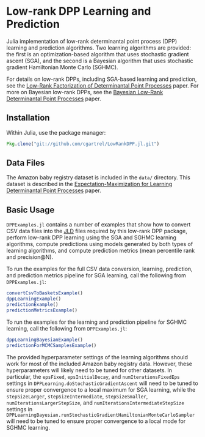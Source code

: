 # Low-rank DPP Learning and Prediction
Julia implementation of low-rank determinantal point process (DPP) learning and
prediction algorithms.  Two learning algorithms are provided: the first is an
optimization-based algorithm that uses stochastic gradient ascent (SGA), and the
second is a Bayesian algorithm that uses stochastic gradient Hamiltonian Monte
Carlo (SGHMC).

For details on low-rank DPPs, including SGA-based learning and prediction, see
the [Low-Rank Factorization of Determinantal Point
Processes](http://ulrichpaquet.com/Papers/LowRankDPP2017.pdf) paper.  For more
on Bayesian low-rank DPPs, see the [Bayesian Low-Rank Determinantal Point
Processes](http://ulrichpaquet.com/Papers/RecSys-2016-DPP.pdf) paper.

## Installation
Within Julia, use the package manager:
```Julia
Pkg.clone("git://github.com/cgartrel/LowRankDPP.jl.git")
```
## Data Files
The Amazon baby registry dataset is included in the `data/` directory.  This
dataset is described in the [Expectation-Maximization for Learning Determinantal
Point Processes](https://arxiv.org/abs/1411.1088) paper.

## Basic Usage
`DPPExamples.jl` contains a number of examples that show how to convert CSV data
files into the [JLD](https://github.com/JuliaIO/JLD.jl) files required by this
low-rank DPP package, perform low-rank DPP learning using the SGA and SGHMC
learning algorithms, compute predictions using models generated by both types of
learning algorithms, and compute prediction metrics (mean percentile rank and
precision@N).

To run the examples for the full CSV data conversion, learning, prediction, and
prediction metrics pipeline for SGA learning, call the following from
`DPPExamples.jl`:
```Julia
convertCsvToBasketsExample()
dppLearningExample()
predictionExample()
predictionMetricsExample()
```

To run the examples for the learning and prediction pipeline for SGHMC learning,
call the following from `DPPExamples.jl`:
```Julia
dppLearningBayesianExample()
predictionForMCMCSamplesExample()
```

The provided hyperparameter settings of the learning algorithms should work for
most of the included Amazon baby registry data.  However, these hyperparameters
will likely need to be tuned for other datasets.  In particular, the `epsFixed`,
`epsInitialDecay`, and `numIterationsFixedEps` settings in
`DPPLearning.doStochasticGradientAscent` will need to be tuned to ensure proper
convergence to a local maximum for SGA learning, while the `stepSizeLarger`,
`stepSizeIntermediate`, `stepSizeSmaller`, `numIterationsLargerStepSize`, and
`numIterationsIntermediateStepSize` settings in
`DPPLearningBayesian.runStochasticGradientHamiltonianMonteCarloSampler` will
need to be tuned to ensure proper convergence to a local mode for SGHMC
learning.      
